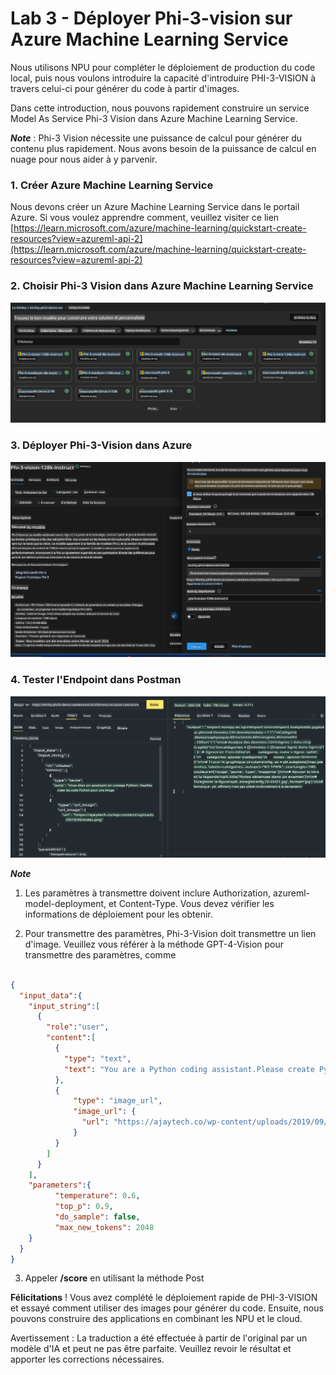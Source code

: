 # **Lab 3 - Déployer Phi-3-vision sur Azure Machine Learning Service**

Nous utilisons NPU pour compléter le déploiement de production du code local, puis nous voulons introduire la capacité d'introduire PHI-3-VISION à travers celui-ci pour générer du code à partir d'images.

Dans cette introduction, nous pouvons rapidement construire un service Model As Service Phi-3 Vision dans Azure Machine Learning Service.

***Note*** : Phi-3 Vision nécessite une puissance de calcul pour générer du contenu plus rapidement. Nous avons besoin de la puissance de calcul en nuage pour nous aider à y parvenir.

### **1. Créer Azure Machine Learning Service**

Nous devons créer un Azure Machine Learning Service dans le portail Azure. Si vous voulez apprendre comment, veuillez visiter ce lien [https://learn.microsoft.com/azure/machine-learning/quickstart-create-resources?view=azureml-api-2](https://learn.microsoft.com/azure/machine-learning/quickstart-create-resources?view=azureml-api-2)

### **2. Choisir Phi-3 Vision dans Azure Machine Learning Service**

![Catalogue](../../../../../../../translated_images/vison_catalog.bad341c95280549cb1408f9d387dbaf819f8c25868eaa0fb699ea71e3da7e842.fr.png)

### **3. Déployer Phi-3-Vision dans Azure**

![Déployer](../../../../../../../translated_images/vision_deploy.a16e2cb64056d25adfe9e984f0d53e6435a44a05cf3239375c86d490e9789259.fr.png)

### **4. Tester l'Endpoint dans Postman**

![Tester](../../../../../../../translated_images/vision_test.31b672d213c01eb2353c25eeffeb7f20fa0a1bc3036fb3d4f5c9c8a077c609cd.fr.png)

***Note***

1. Les paramètres à transmettre doivent inclure Authorization, azureml-model-deployment, et Content-Type. Vous devez vérifier les informations de déploiement pour les obtenir.

2. Pour transmettre des paramètres, Phi-3-Vision doit transmettre un lien d'image. Veuillez vous référer à la méthode GPT-4-Vision pour transmettre des paramètres, comme

```json

{
  "input_data":{
    "input_string":[
      {
        "role":"user",
        "content":[ 
          {
            "type": "text",
            "text": "You are a Python coding assistant.Please create Python code for image "
          },
          {
              "type": "image_url",
              "image_url": {
                "url": "https://ajaytech.co/wp-content/uploads/2019/09/index.png"
              }
          }
        ]
      }
    ],
    "parameters":{
          "temperature": 0.6,
          "top_p": 0.9,
          "do_sample": false,
          "max_new_tokens": 2048
    }
  }
}

```

3. Appeler **/score** en utilisant la méthode Post

**Félicitations** ! Vous avez complété le déploiement rapide de PHI-3-VISION et essayé comment utiliser des images pour générer du code. Ensuite, nous pouvons construire des applications en combinant les NPU et le cloud.

Avertissement : La traduction a été effectuée à partir de l'original par un modèle d'IA et peut ne pas être parfaite. 
Veuillez revoir le résultat et apporter les corrections nécessaires.